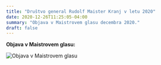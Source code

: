```yaml
---
title: "Društvo general Rudolf Maister Kranj v letu 2020" 
date: 2020-12-26T11:25:05-04:00
summary: "Objava v Maistrovem glasu decembra 2020."
draft: false
---
```


**Objava v Maistrovem glasu:**

![](/images/dogodki/2020-12-26_maistrov_glas/maistrov-glas-2020-12-26.jpeg "Objava v Maistrovem glasu")
